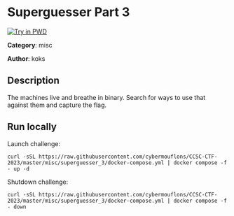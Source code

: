 # Superguesser Part 3

[![Try in PWD](https://raw.githubusercontent.com/play-with-docker/stacks/master/assets/images/button.png)](https://labs.play-with-docker.com/?stack=https://raw.githubusercontent.com/cybermouflons/CCSC-CTF-2023/master/misc/superguesser_3/docker-compose.yml)


**Category**: misc

**Author**: koks

## Description

The machines live and breathe in binary. Search for ways to use that against them and capture the flag.



## Run locally

Launch challenge:
```
curl -sSL https://raw.githubusercontent.com/cybermouflons/CCSC-CTF-2023/master/misc/superguesser_3/docker-compose.yml | docker compose -f - up -d
```

Shutdown challenge:
```
curl -sSL https://raw.githubusercontent.com/cybermouflons/CCSC-CTF-2023/master/misc/superguesser_3/docker-compose.yml | docker compose -f - down
```
